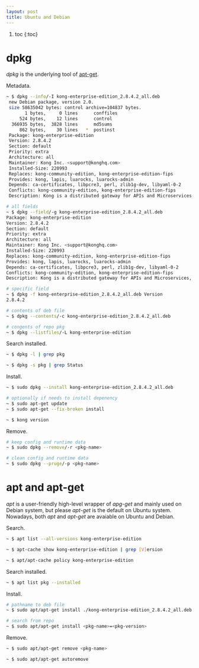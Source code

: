 ```yaml
---
layout: post
title: Ubuntu and Debian
---
```


1. toc
{:toc}

# dpkg #

*dpkg* is the underlying tool of [apt-get](#apt-and-apt-get).

Metadata.

```bash
~ $ dpkg --info/-I kong-enterprise-edition_2.8.4.2_all.deb
 new Debian package, version 2.0.
 size 58635042 bytes: control archive=104837 bytes.
       1 bytes,     0 lines      conffiles
     524 bytes,    12 lines      control
  366935 bytes,  3828 lines      md5sums
     862 bytes,    30 lines   *  postinst
 Package: kong-enterprise-edition
 Version: 2.8.4.2
 Section: default
 Priority: extra
 Architecture: all
 Maintainer: Kong Inc. <support@konghq.com>
 Installed-Size: 220993
 Replaces: kong-community-edition, kong-enterprise-edition-fips
 Provides: kong, lapis, luarocks, luarocks-admin
 Depends: ca-certificates, libpcre3, perl, zlib1g-dev, libyaml-0-2
 Conflicts: kong-community-edition, kong-enterprise-edition-fips
 Description: Kong is a distributed gateway for APIs and Microservices, focused on high performance and reliability.

# all fields
~ $ dpkg --field/-g kong-enterprise-edition_2.8.4.2_all.deb
Package: kong-enterprise-edition
Version: 2.8.4.2
Section: default
Priority: extra
Architecture: all
Maintainer: Kong Inc. <support@konghq.com>
Installed-Size: 220993
Replaces: kong-community-edition, kong-enterprise-edition-fips
Provides: kong, lapis, luarocks, luarocks-admin
Depends: ca-certificates, libpcre3, perl, zlib1g-dev, libyaml-0-2
Conflicts: kong-community-edition, kong-enterprise-edition-fips
Description: Kong is a distributed gateway for APIs and Microservices, focused on high performance and reliability.

# specific field
~ $ dpkg -f kong-enterprise-edition_2.8.4.2_all.deb Version
2.8.4.2

# contents of deb file
~ $ dpkg --contents/-c kong-enterprise-edition_2.8.4.2_all.deb

# congents of repo pkg
~ $ dpkg --listfiles/-L kong-enterprise-edition
```

Search installed.

```bash
~ $ dpkg -l | grep pkg

~ $ dpkg -s pkg | grep Status
```

Install.

```bash
~ $ sudo dpkg --install kong-enterprise-edition_2.8.4.2_all.deb

# optionally if needs to install depenency
~ $ sudo apt-get update
~ $ sudo apt-get --fix-broken install

~ $ kong version
```

Remove.

```bash
# keep config and runtime data
~ $ sudo dpkg --remove/-r <pkg-name>

# clean config and runtime data
~ $ sudo dpkg --pruge/-p <pkg-name>
```

# apt and apt-get #

*apt* is a user-friendly high-level wrapper of *apg-get* and mainly used on Debian system, but please *apt-get* is the default on Ubuntu system. Nowadays, both *apt* and *apt-get* are avaiable on Ubuntu and Debian.

Search.

```bash
~ $ apt list --all-versions kong-enterprise-edition

~ $ apt-cache show kong-enterprise-edition | grep [V]ersion

~ $ apt/apt-cache policy kong-enterprise-edition
```

Search installed.

```bash
~ $ apt list pkg --installed
```

Install.

```bash
# pathname to deb file
~ $ sudo apt/apt-get install ./kong-enterprise-edition_2.8.4.2_all.deb

# search from repo
~ $ sudo apt/apt-get install <pkg-name>=<pkg-version>
```

Remove.

```bash
~ $ sudo apt/apt-get remove <pkg-name>

~ $ sudo apt/apt-get autoremove
```

